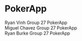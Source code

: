 # PokerApp
Ryan Vinh Group 27 PokerApp  
Miguel Chavez Group 27 PokerApp  
Ryan Burke Group 27 PokerApp